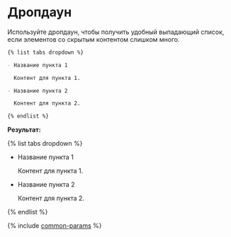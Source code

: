 # Дропдаун

Используйте дропдаун, чтобы получить удобный выпадающий список, если элементов со скрытым контентом слишком много.

```markdown
{% list tabs dropdown %}

- Название пункта 1

  Контент для пункта 1.

- Название пункта 2

  Контент для пункта 2.

{% endlist %}
```

**Результат:**

{% list tabs dropdown %}

- Название пункта 1

  Контент для пункта 1.

- Название пункта 2

  Контент для пункта 2.

{% endlist %}

{% include [common-params](../../_includes/common-params-note.md) %}
